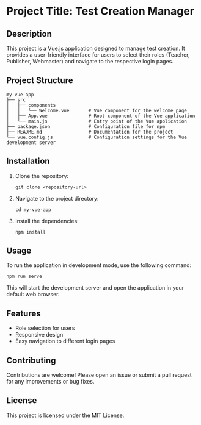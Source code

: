 # Project Title: Test Creation Manager

## Description
This project is a Vue.js application designed to manage test creation. It provides a user-friendly interface for users to select their roles (Teacher, Publisher, Webmaster) and navigate to the respective login pages.

## Project Structure
```
my-vue-app
├── src
│   ├── components
│   │   └── Welcome.vue       # Vue component for the welcome page
│   ├── App.vue               # Root component of the Vue application
│   └── main.js               # Entry point of the Vue application
├── package.json              # Configuration file for npm
├── README.md                 # Documentation for the project
└── vue.config.js             # Configuration settings for the Vue development server
```

## Installation
1. Clone the repository:
   ```
   git clone <repository-url>
   ```
2. Navigate to the project directory:
   ```
   cd my-vue-app
   ```
3. Install the dependencies:
   ```
   npm install
   ```

## Usage
To run the application in development mode, use the following command:
```
npm run serve
```
This will start the development server and open the application in your default web browser.

## Features
- Role selection for users
- Responsive design
- Easy navigation to different login pages

## Contributing
Contributions are welcome! Please open an issue or submit a pull request for any improvements or bug fixes.

## License
This project is licensed under the MIT License.
